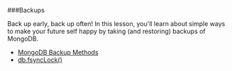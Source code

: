 ###Backups

Back up early, back up often! In this lesson, you'll learn about simple ways to make your future self happy by taking (and restoring) backups of MongoDB.

- [MongoDB Backup Methods](https://docs.mongodb.com/manual/core/backups/index.html)
- [db.fsyncLock()](https://docs.mongodb.com/manual/reference/method/db.fsyncLock/index.html)